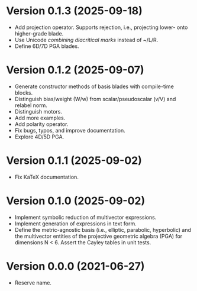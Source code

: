 # Version 0.1.3 (2025-09-18)

  * Add projection operator. Supports rejection, i.e., projecting lower- onto higher-grade blade.
  * Use Unicode *combining diacritical marks* instead of ~/L/R.
  * Define 6D/7D PGA blades.

# Version 0.1.2 (2025-09-07)

  * Generate constructor methods of basis blades with compile-time blocks.
  * Distinguish bias/weight (W/w) from scalar/pseudoscalar (v/V) and relabel norm.
  * Distinguish motors.
  * Add more examples.
  * Add polarity operator.
  * Fix bugs, typos, and improve documentation.
  * Explore 4D/5D PGA.

# Version 0.1.1 (2025-09-02)

  * Fix KaTeX documentation.

# Version 0.1.0 (2025-09-02)

  * Implement symbolic reduction of multivector expressions.
  * Implement generation of expressions in text form.
  * Define the metric-agnostic basis (i.e., elliptic, parabolic, hyperbolic) and the multivector
    entities of the projective geometric algebra (PGA) for dimensions N < 6. Assert the Cayley
    tables in unit tests.

# Version 0.0.0 (2021-06-27)

  * Reserve name.
